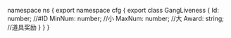 namespace ns {
	export namespace cfg {
		export class GangLiveness {
			Id: number;		//#ID
			MinNum: number;		//小
			MaxNum: number;		//大
			Award: string;		//道具奖励
		}
	}
}